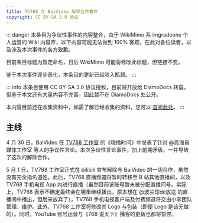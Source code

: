 ```yaml
---
title: TV768 与 BaiVideo 解除合作事件
copyright: CC BY-SA 3.0 协议
---
```


::: danger
本条目为争议性事件的内容整合，由于 WikiMimo 系 imgradeone 个人运营的 Wiki 内容库，以下内容可能无法做到 100% 客观，在此对各位读者，以及涉及本次事件的各方致歉。

目前条目标题为暂定命名，日后 WikiMimo 可能将修改此标题，但链接不变。

鉴于本次事件逐步恶化，本条目的更新已经陷入瓶颈。
:::

::: info
本条目使用 CC BY-SA 3.0 协议授权，目前将开放给 DiamoDocs 转载，但鉴于本文还有大量内容不完善，因此暂不在 DiamoDocs 处公开。

本内容目前还在收集资料中，如需了解已经收集的资料，您可以 [查阅此处](https://github.com/imgradeone/wikimimo/blob/preview/docs/web-fair/event/tv768-baiv.md?plain=1)。
:::

## 主线

4 月 30 日，BaiVideo 在 [TV768 工作室](/tv-broadcasting/self-media/tv768-studio.md) 的《嗨播时间》中发表了针对 @高海自媒体工作室 等人的争议性言论。本次争议性言论事件，加上前期矛盾，一并导致了这次的解除合作。

5 月 1 日，TV768 工作室正式在 bilibili 宣布解除与 BaiVideo 的一切合作，虽然没有完全指名道姓。此后，TV768 直播频道将暂时转移至 B 站其他直播间，以及 TV768 手机电视 App 内进行直播（虽然目前该账号暂未被分配直播间号。实际上，TV768 表示不确定最终会在哪里继续播出，原本想在 @波兰球de放送 的直播间中播出，但后来放弃了），TV768 手机电视客户端及付费频道将交由小李团队管理、维护。此外，TV768 工作室将修改其 Logo 与包装（即便 Logo 是该无做的）。同时，YouTube 账号运营与《768 说天下》播客的更新也都将暂停。

<!-- 注释，目前大部分内容暂时放在注释 -->

<!-- 回放 52:49 对应现实时间 22:45 -->

<!-- 现实时间 23:05 应该对应 1:02:00 -->

<!-- 52:19 高海我真的好喜欢你啊，为了你，我要在里面说不适宜内容（指 maimai / 音游）
你真实（谐音“整死”）我啊，你快点来真实我啊，烦死了，我 —— 我真的今天想在这直播间里面开骂高海 -->
<!-- TV768: 哎，公然……公然……公然开挂真的有点不太好，wo cao -->

<!-- 1:09:08 嘿，TG，看到我这个叛逆小子你开心吗
TGSpace: qsqs -->

<!-- 1:12:12 *与希尔蓝连麦* 高海，您在吗，我想在这跟你澄清一件事，我就是 ta ma bi 的反思怪，我现在真的想对高海泄愤，在这个直播里面，哈 -->

<!-- 因此 @刺猬自媒体工作室 的视频确实有失偏颇，但这些言论的争议性仍旧存在 -->

<!-- 5 月 2 日 14:30，NewLifeWiki 旗下 NLW.tv 发起了一场特别节目直播，对本次事件进行了评论。 -->

<!-- 5 月 2 日晚 21:30 TV768 突然和厦门火毅网络科技有限公司方的小李（应该是）针对有关 TV768 联播网的事宜争吵。厦门火毅网络科技有限公司与 BaiVideo 有所关系，同时也提供了 TV768 手机电视 App 的相关服务。
5 月 3 日 00:30 TV768 方致歉，但 14:11 火毅方（连云港世琪云计算有限公司，火毅为其旗下）声明终止向 TV768 提供免费服务。19:30，火毅方与 TV768 协商，双方恢复合作。 -->

<!-- 此后（至少是 5 月 3 日发现的），BaiVideo 给自己充电并附言“XXX（TV768 室长真名），我会恨你一辈子的”，并将个人资料 tag 换成了“反TV768” -->

<!-- 5 月 3 日 TV768 发布了有关新 Logo 与新包装的预告。本次新 Logo 与包装依旧由该无制作。 -->

<!-- 5 月 14 日，梦兮自媒体工作室在 BaiVideo 直播间发表争议性言论（具体情况未知）， -->

<!-- 5 月 20 日 16:22，由于 TV768 手机电视付费频道擅自停播违约，火毅方决定关停由该方所提供的直播推流、录播下载观看、VOD 流媒体服务（可以理解为联播网和手机电视都寄了），并催收欠款（约 80 元，加上 CDN 费用约 150 元）与违约金。5 月 21 日，TV768 室长表示欠款问题已解决。22 日凌晨，TV768 致歉，并表明付费频道、手机电视将会继续运作，但所有权归火毅方所有，同时计划会与火毅方停止合作，所有过程都经过协商。 -->

<!-- 5 月 21 日上午，TV768 的视频《【重大决定】说一下我今后的一些事》（BV1hS4y1w7in）被他人恶意删除，许多矛头指向 BaiVideo，但 BaiVideo 表示删除视频这一行为极有可能是火毅方做出的。 -->

<!-- > 只是原付费频道这些人之前问我要过帐号密码登录了他的账号，之后发生的事情具体可以看图 -->
<!-- 内容：账号密码，请？ | 发我我上去刚他 | 老子国外全球飞搞他 | 账号直接没了 | ip变 | 一下子香港一下子日本一下子美国 | 我就不信 -->
